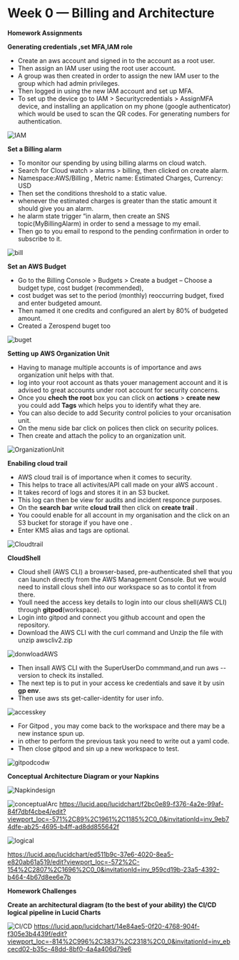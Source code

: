 # Week 0 — Billing and Architecture

**Homework Assignments**

**Generating credentials ,set MFA,IAM role**

- Create an aws account and signed in to the account as a root user.
- Then assign an IAM user using the root user account.
- A group was then created in order to assign the new IAM user to the group which had admin privileges.
- Then logged in using the new IAM account and set up MFA.
- To set up the device go to IAM > Securitycredentials > AssignMFA device, and installing an application on my phone (google authenticator) which would be used to scan the QR codes. For generating numbers for authentication.

![IAM](https://github.com/Elochike/aws-bootcamp-cruddur-2023/blob/main/images/summary.PNG)

**Set a Billing alarm**

- To monitor our spending by using billing alarms on cloud watch.
- Search for Cloud watch > alarms > billing, then clicked on create alarm. 
- Namespace:AWS/Billing , Metric name: Estimated Charges, Currency: USD
- Then set the conditions threshold to a static value.
- whenever the estimated charges is greater than the static amount it should give you an alarm. 
- he alarm state trigger “in alarm, then create an SNS topic(MyBillingAlarm) in order to send a message to my email.
- Then go to you email to respond to the pending confirmation in order to subscribe to it.
 
![bill](https://github.com/Elochike/aws-bootcamp-cruddur-2023/blob/main/images/bill-alarm.png.PNG)

**Set an AWS Budget**

- Go to the Billing Console > Budgets > Create a budget 
– Choose a budget type, cost budget (recommended), 
- cost budget was set to the period (monthly) reoccurring budget, fixed and enter budgeted amount. 
- Then named it one credits and configured an alert by 80% of budgeted amount.
- Created a Zerospend buget too
 
![buget](https://github.com/Elochike/aws-bootcamp-cruddur-2023/blob/main/images/buget.PNG)

**Setting up AWS Organization Unit**

- Having to manage multiple accounts is of importance and aws organization unit helps with that. 
- log into your root account as thats youer management account and it is advised to great accounts under root account for security concerns. 
- Once you **chech the root** box you can click on **actions** > **create new** you could add **Tags** which helps you to identify what they are.
- You can also decide to add Security control policies to your orcanisation unit. 
- On the menu side bar click on polices then click on security polices. 
- Then create and attach the policy to an organization unit.

![OrganizationUnit](https://github.com/Elochike/aws-bootcamp-cruddur-2023/blob/main/images/OU.PNG)

**Enabiling cloud trail**
- AWS cloud trail is of importance when it comes to security.
- This helps to trace all activites/API call made on your aWS account . 
- It takes record of logs and stores it in an S3 bucket. 
- This log can then be view for audits and incident responce purposes. 
- On the **search bar** write **cloud trail** then click on **create trail** . 
- You coould enable for all account in my organisation and the click on an S3 bucket for storage if you have one . 
- Enter KMS alias and tags are optional.

![Cloudtrail](https://github.com/Elochike/aws-bootcamp-cruddur-2023/blob/main/images/cloud%20trail.PNG)

**CloudShell**
- Cloud shell (AWS CLI) a browser-based, pre-authenticated shell that you can launch directly from the AWS Management Console. But we would need to install clous shell into our workspace so as to contol it from there. 
- Youll need the access key details to login into our clous shell(AWS CLI) through **gitpod**(workspace).
- Login into gitpod and connect you github account and open the repository.
- Download the AWS CLI with the curl command and Unzip the file with unzip awscliv2.zip

![donwloadAWS](https://github.com/Elochike/aws-bootcamp-cruddur-2023/blob/main/images/o;hiohi.PNG)

- Then insall AWS CLI with the SuperUserDo commmand,and run aws --version to check its installed. 
- The next tep is to put in your access ke credentials and save it by usin **gp env**. 
- Then use aws sts get-caller-identity for user info.

![accesskey](https://github.com/Elochike/aws-bootcamp-cruddur-2023/blob/main/images/jgipho.PNG)

- For Gitpod , you may come back to the workspace and there may be a new instance spun up. 
- in other to perform the previous task you need to write out a yaml code. 
- Then close gitpod and sin up a new workspace to test.

![gitpodcodw](https://github.com/Elochike/aws-bootcamp-cruddur-2023/blob/main/images/gitpodcode.PNG)


**Conceptual Architecture Diagram or your Napkins**

![Napkindesign](https://github.com/Elochike/aws-bootcamp-cruddur-2023/blob/main/images/bbeb1fbc-8b05-4a32-a3cd-76130facdb6d.jpg)

![conceptualArc](https://github.com/Elochike/aws-bootcamp-cruddur-2023/blob/main/images/conceptua-design.PNG)
https://lucid.app/lucidchart/f2bc0e89-f376-4a2e-99af-84f7dbf4cbe4/edit?viewport_loc=-571%2C89%2C1961%2C1185%2C0_0&invitationId=inv_9eb74dfe-ab25-4695-b4ff-ad8dd855642f

![logical](https://github.com/Elochike/aws-bootcamp-cruddur-2023/blob/main/images/logical%20design.PNG)

https://lucid.app/lucidchart/ed511b9c-37e6-4020-8ea5-e820ab61a519/edit?viewport_loc=-572%2C-154%2C2807%2C1696%2C0_0&invitationId=inv_959cd19b-23a5-4392-b464-4b67d8ee6e7b


**Homework  Challenges**

**Create an architectural diagram (to the best of your ability) the CI/CD logical pipeline in Lucid Charts**

![CI/CD](https://github.com/Elochike/aws-bootcamp-cruddur-2023/blob/main/images/cicd.PNG)
https://lucid.app/lucidchart/14e84ae5-0f20-4768-904f-f305e3b4439f/edit?viewport_loc=-814%2C996%2C3837%2C2318%2C0_0&invitationId=inv_ebcecd02-b35c-48dd-8bf0-4a4a406d79e6

